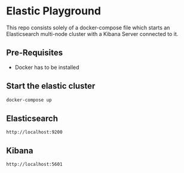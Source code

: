 # Elastic Playground

This repo consists solely of a docker-compose file which starts an Elasticsearch multi-node cluster with a Kibana Server connected to it.

## Pre-Requisites

- Docker has to be installed

## Start the elastic cluster

```sh
docker-compose up
```

## Elasticsearch

```
http://localhost:9200
```

## Kibana

```
http://localhost:5601
```
